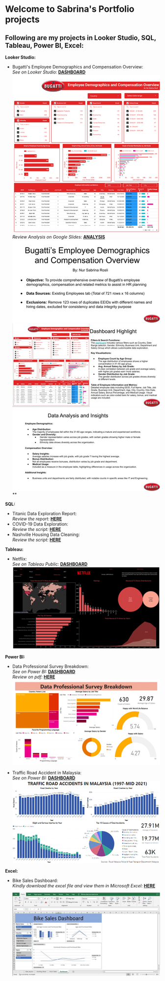 # Welcome to Sabrina's Portfolio projects
## Following are my projects in Looker Studio, SQL, Tableau, Power BI, Excel:

**Looker Studio:**
* Bugatti's Employee Demographics and Compensation Overview: <br /> 
  _See on Looker Studio:_ **[DASHBOARD](https://lookerstudio.google.com/u/0/reporting/47e05db3-a867-444e-9ac2-013d52f7292c/page/fzj7D)**<br />
  ![Bugatti Dashboard](https://github.com/sabrinarosli/DataAnalystPortfolioProjects/blob/main/Nur_Sabrina_Bugatti-pdf-image.png)
  _Review Analysis on Google Slides:_ **[ANALYSIS](https://docs.google.com/presentation/d/1_Q49sbgTNkv6Ui88kJA9didQsOn7pmNvPTMMwfhHv2A/edit#slide=id.p)**<br />
  ![Bugatti Analysis](https://github.com/sabrinarosli/DataAnalystPortfolioProjects/blob/main/Nur%20Sabrina_Bugatti_Slides%201.jpg)**<br />
  ![Bugatti Analysis](https://github.com/sabrinarosli/DataAnalystPortfolioProjects/blob/main/Nur%20Sabrina_Bugatti_Slides%202.jpg)**<br />
  ![Bugatti Analysis](https://github.com/sabrinarosli/DataAnalystPortfolioProjects/blob/main/Nur%20Sabrina_Bugatti_Slides%203.jpg)**<br />
  
**SQL:**
* Titanic Data Exploration Report: <br /> 
  _Review the report:_ **[HERE](https://github.com/sabrinarosli/DataAnalystPortfolioProjects/blob/main/Nur%20Sabrina_SQL%20Titanic%20Report.pdf)**<br />
* COVID-19 Data Exploration: <br /> 
  _Review the script:_ **[HERE](https://github.com/sabrinarosli/DataAnalystPortfolioProjects/blob/main/Covid-19%20Data%20Exploration.sql)**<br />
* Nashville Housing Data Cleaning: <br /> 
  _Review the script:_ **[HERE](https://github.com/sabrinarosli/DataAnalystPortfolioProjects/blob/main/SQL%20Data%20Cleaning.sql)**<br />
  
**Tableau:**
* Netflix: <br /> 
  _See on Tableau Public:_ **[DASHBOARD](https://public.tableau.com/app/profile/nur.sabrina.rosli/viz/NetflixPractice_16739026221050/Netflix#1)**<br />
  ![Netflix Dashboard](https://github.com/sabrinarosli/DataAnalystPortfolioProjects/blob/main/Netflix%20Dashboard.png)
  
**Power BI:**
* Data Professional Survey Breakdown: <br /> 
  _See on Power BI:_ **[DASHBOARD](https://github.com/sabrinarosli/DataAnalystPortfolioProjects/blob/main/Power%20BI_Data%20Professional%20Survey%20Breakdown.pbix)**<br />
   _Review on pdf:_ **[HERE](https://github.com/sabrinarosli/DataAnalystPortfolioProjects/blob/main/Power%20BI_Data%20Professional%20Survey%20Breakdown.pdf)**<br />
  ![Data Professional Survey Breakdown Dashboard](https://github.com/sabrinarosli/DataAnalystPortfolioProjects/blob/main/Power%20BI_Data%20Professional%20Survey%20Breakdown_page-0001.jpg)
  
 * Traffic Road Accident in Malaysia: <br /> 
 _See on Power BI:_ **[DASHBOARD](https://github.com/sabrinarosli/DataAnalystPortfolioProjects/blob/main/Traffic%20Road%20Accidents%20in%20Malaysia.pbix)**<br />
  ![Traffic Road Accident in Malaysia Dashboard](https://github.com/sabrinarosli/DataAnalystPortfolioProjects/blob/main/TRAFFIC%20ACCIDENTS%20MALAYSIA%20VIZ%2002.PNG)
  
**Excel:**
* Bike Sales Dashboard: <br /> 
  _Kindly download the excel file and view them in Microsoft Excel:_ **[HERE](https://github.com/sabrinarosli/DataAnalystPortfolioProjects/blob/main/Bike%20Sales%20Excel%20Portfolio.xlsx)**<br />
  
  ![Bike Sales Dashboard](https://github.com/sabrinarosli/DataAnalystPortfolioProjects/blob/main/Bike%20Sales%20Dashboard.jpeg) <br />
